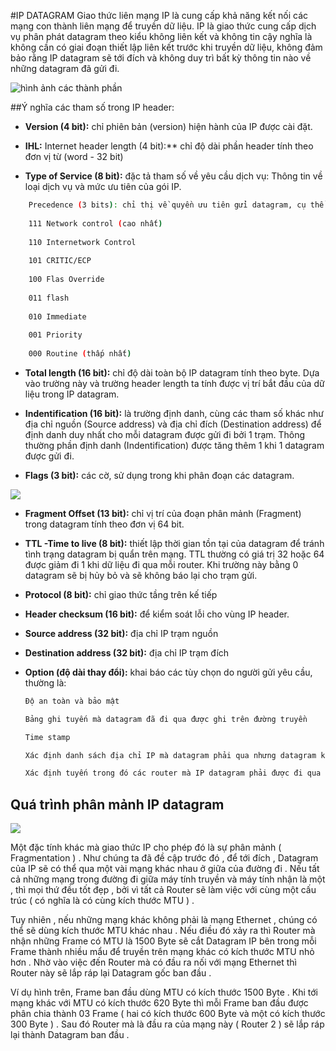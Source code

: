 #IP DATAGRAM
Giao thức liên mạng IP là cung cấp khả năng kết nối các mạng con thành liên mạng để truyền dữ liệu.
IP là giao thức cung cấp dịch vụ phân phát datagram theo kiểu không liên kết và không tin cậy
nghĩa là không cần có giai đoạn thiết lập liên kết trước khi truyền dữ liệu, 
không đảm bảo rằng IP datagram sẽ tới đích 
và không duy trì bất kỳ thông tin nào về những datagram đã gửi đi. 

![hình ảnh các thành phần](https://4yatfw.bn1.livefilestore.com/y2pj3_VXtcreN016i6uoHEFSeMQAc6rANxHt3Dkw0cThQkIz15HRRIa3-oyTVkYxkjWWps7EHp3mR-xBoggGUd6XSnt2u-wFruAeBu8_LA0skM/01-%20IP%20header.png)

##Ý nghĩa các tham số trong IP header:
*	**Version (4 bit):** chỉ phiên bản (version) hiện hành của IP được cài đặt.

*	**IHL:** Internet header length (4 bit):** chỉ độ dài phần header tính theo đơn vị từ (word - 32 bit)

*	**Type of Service (8 bit):** đặc tả tham số về yêu cầu dịch vụ: Thông tin về loại dịch vụ và mức ưu tiên của gói IP.
	
```sh
	Precedence (3 bits): chỉ thị về quyền ưu tiên gửi datagram, cụ thể là:
	
	111 Network control (cao nhất)
	
	110 Internetwork Control
	
	101 CRITIC/ECP
	
	100 Flas Override
	
	011 flash
	
	010 Immediate
	
	001 Priority
	
	000 Routine (thấp nhất)
```
*	**Total length (16 bit):** chỉ độ dài toàn bộ IP datagram tính theo byte. Dựa vào trường này và trường header length ta tính được vị trí bắt đầu của dữ liệu trong IP datagram.

*	**Indentification (16 bit):** là trường định danh, cùng các tham số khác như địa chỉ nguồn (Source address) và địa chỉ đích (Destination address) để định danh duy nhất cho mỗi datagram được gửi đi bởi 1 trạm. Thông thường phần định danh (Indentification) được tăng thêm 1 khi 1 datagram được gửi đi.
*	**Flags (3 bit):** các cờ, sử dụng trong khi phân đoạn các datagram. 

![](https://4yatfw.bn1.livefilestore.com/y2phlastvdF-KwMXVyPrpwowT-ZnQ8XKpoEBONbun1VqRZxk89sye8YrlKDEUYGbp26_XRwDlHFJdVPTD79zHYHdO6sOBawzjAEvIlelqtpnts/02-%20flag.png)


*	**Fragment Offset (13 bit):** chỉ vị trí của đoạn phân mảnh (Fragment) trong datagram tính theo đơn vị 64 bit.

*	**TTL -Time to live  (8 bit):** thiết lập thời gian tồn tại của datagram để tránh tình trạng datagram bị quẩn trên mạng. TTL thường có giá trị 32 hoặc 64 được giảm đi 1 khi dữ liệu đi qua mỗi router. Khi trường này bằng 0 datagram sẽ bị hủy bỏ và sẽ không báo lại cho trạm gửi.

*	**Protocol (8 bit):** chỉ giao thức tầng trên kế tiếp

*	**Header checksum (16 bit):** để kiểm soát lỗi cho vùng IP header.

*	**Source address (32 bit):** địa chỉ IP trạm nguồn

*	**Destination address (32 bit):** địa chỉ IP trạm đích

*	**Option (độ dài thay đổi):** khai báo các tùy chọn do người gửi yêu cầu, thường là:

    ```sh
	Độ an toàn và bảo mật
	
    Bảng ghi tuyến mà datagram đã đi qua được ghi trên đường truyền 
	
    Time stamp
	
    Xác định danh sách địa chỉ IP mà datagram phải qua nhưng datagram không bắt buộc phải truyền qua router định trước
    
	Xác định tuyến trong đó các router mà IP datagram phải được đi qua
	```
	
##	Quá trình phân mảnh IP datagram

![](http://www.tuvantinhoc1088.com/my_documents/my_pictures/Giainghia2/TCP%20IP/hinh5.gif)

Một đặc tính khác mà giao thức IP cho phép đó là sự phân mảnh ( Fragmentation ) . Như chúng ta đã đề cập trước đó , để tới đích , Datagram của IP sẽ có thể qua một vài mạng khác nhau ở giữa của đường đi . Nếu tất cả những mạng trong đường đi giữa máy tính truyền và máy tính nhận là một , thì mọi thứ đều tốt đẹp , bởi vì tất cả Router sẽ làm việc với cùng một cấu trúc ( có nghĩa là có cùng kích thước MTU ) .

Tuy nhiên , nếu những mạng khác không phải là mạng Ethernet , chúng có thể sẽ dùng kích thước MTU khác nhau  . Nếu điều đó xảy ra thì Router mà nhận những Frame có MTU là 1500 Byte sẽ cắt Datagram IP bên trong mỗi Frame thành nhiều mẩu để truyền trên mạng khác có kích thước MTU nhỏ hơn . Nhờ vào việc đến Router mà có đầu ra nối với mạng Ethernet thì Router này sẽ lắp ráp lại Datagram gốc ban đầu .

Ví dụ hình trên, Frame ban đầu dùng MTU có kích thước 1500 Byte . Khi tới mạng khác với MTU có kích thước 620 Byte thì mỗi Frame ban đầu được phân chia thành 03 Frame ( hai có kích thước 600 Byte và một có kích thước 300 Byte ) . Sau đó Router mà là đầu ra của mạng này ( Router 2 ) sẽ lắp ráp lại thành Datagram ban đầu .



